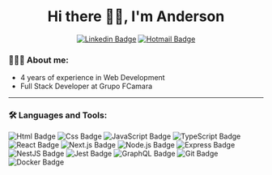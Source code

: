 <div align="center">
   <h1>Hi there 👋🏽, I'm Anderson</h1>      

  [![Linkedin Badge](https://img.shields.io/badge/Linkedin-0077B5?style=for-the-badge&logo=linkedin&logoColor=white&link=https://www.linkedin.com/in/anderson-fonseca-b459a0177/)](https://www.linkedin.com/in/anderson-fonseca99/)
  [![Hotmail Badge](https://img.shields.io/badge/Email-0078D4?style=for-the-badge&logo=microsoft-outlook&logoColor=white)](mailto:andersonfonseca1999@hotmail.com?Subject)
</div>
  
### 👨🏾‍💻 About me:  
- 4 years of experience in Web Development
- Full Stack Developer at Grupo FCamara 
___

### 🛠 Languages and Tools:
![Html Badge](https://img.shields.io/badge/HTML5-E34F26?style=for-the-badge&logo=html5&logoColor=white)
![Css Badge](https://img.shields.io/badge/CSS3-1572B6?style=for-the-badge&logo=css3&logoColor=white)
![JavaScript Badge](https://img.shields.io/badge/JavaScript-F7DF1E?style=for-the-badge&logo=javascript&logoColor=black)
![TypeScript Badge](https://img.shields.io/badge/TypeScript-007ACC?style=for-the-badge&logo=typescript&logoColor=white)
![React Badge](https://img.shields.io/badge/React-20232A?style=for-the-badge&logo=react&logoColor=61DAFB)
![Next.js Badge](https://img.shields.io/badge/Next.js-20232A?&style=for-the-badge&logo=Next.js&logoColor=Black)
![Node.js Badge](https://img.shields.io/badge/Node.js-43853D?style=for-the-badge&logo=node.js&logoColor=white)
![Express Badge](https://img.shields.io/badge/Express.js-404D59?style=for-the-badge&logo=express)
![NestJS Badge](https://img.shields.io/badge/NestJS-E0234E?&style=for-the-badge&logo=nestjs&logoColor=white)
![Jest Badge](https://img.shields.io/badge/jest-99424F?&style=for-the-badge&logo=jest&logoColor=#99424Fe)
![GraphQL Badge](https://img.shields.io/badge/GraphQL-F6009B?&style=for-the-badge&logo=graphql&logoColor=white)
![Git Badge](https://img.shields.io/badge/git-F05033?&style=for-the-badge&logo=git&logoColor=white)
![Docker Badge](https://img.shields.io/badge/Docker-1D63ED?&style=for-the-badge&logo=docker&logoColor=white)


